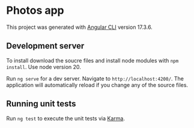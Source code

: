 # Photos app

This project was generated with [Angular CLI](https://github.com/angular/angular-cli) version 17.3.6.


## Development server

To install download the soucre files and install node modules with `npm install`. Use node version 20.

Run `ng serve` for a dev server. Navigate to `http://localhost:4200/`. The application will automatically reload if you change any of the source files.

## Running unit tests

Run `ng test` to execute the unit tests via [Karma](https://karma-runner.github.io).

